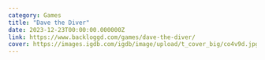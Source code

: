 ```yaml
---
category: Games
title: "Dave the Diver"
date: 2023-12-23T00:00:00.000000Z
link: https://www.backloggd.com/games/dave-the-diver/
cover: https://images.igdb.com/igdb/image/upload/t_cover_big/co4v9d.jpg
---
```

